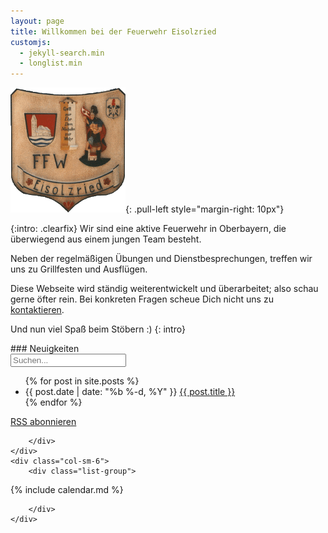 ```yaml
---
layout: page
title: Willkommen bei der Feuerwehr Eisolzried
customjs:
  - jekyll-search.min
  - longlist.min
---
```


![Taferl](/assets/taferl.png){: .pull-left style="margin-right: 10px"}

{:intro: .clearfix}
Wir sind eine aktive Feuerwehr in Oberbayern, die überwiegend aus einem jungen Team besteht.

Neben der regelmäßigen Übungen und Dienstbesprechungen, treffen wir uns zu Grillfesten und Ausflügen.

Diese Webseite wird ständig weiterentwickelt und überarbeitet; also schau gerne öfter rein. Bei konkreten Fragen scheue Dich nicht uns zu [kontaktieren](/kontakt).

Und nun viel Spaß beim Stöbern :)
{: intro}

<div class="row">
    <div class="col-sm-6">
        <div class="list-group">

<div id="news" class="panel-heading" markdown="1">
### Neuigkeiten

<div id="search-container">
  <input type="text" id="search-input" placeholder="Suchen...">
  <ul id="results-container"></ul>
</div>
<script type="text/javascript">
      SimpleJekyllSearch({
        searchInput: document.getElementById('search-input'),
        resultsContainer: document.getElementById('results-container'),
        json: 'search.json',
        searchResultTemplate: '<li><a href="{url}" title="{desc}">{title}</a></li>',
        noResultsText: 'Keine Suchergebnisse',
        limit: 10,
        fuzzy: false,
        exclude: ['Welcome']
      })
</script>

<ul id="posts" class="posts">
{% for post in site.posts %}
  <li>
    <span class="post-date">{{ post.date | date: "%b %-d, %Y" }}</span>
    <a class="post-link" href="{{ post.url | prepend: site.baseurl }}">{{ post.title }}</a>
  </li>
{% endfor %}
</ul>
<script type="text/javascript">
  longlist(document.getElementById('news'), document.getElementById('posts'), {'perPage': 6});
</script>
<style type="text/css">
  .paging-controls {text-align: center;}
  .paging-controls a {color: #de002a;}
  .paging-controls a:visited {color: #ae002a;}
  .paging-controls .prev {float: left;}
  .paging-controls .prev:before {content: "< neuere";}
  .paging-controls .next {float: right;}
  .paging-controls .next:after {content: "ältere >";}
  .paging-controls .elipsis:before {content: " ... ";}
</style>

<p class="rss-subscribe"><a href="{{ "/feed.xml" | prepend: site.baseurl }}">RSS abonnieren</a></p>
</div>

        </div>
    </div>
    <div class="col-sm-6">
        <div class="list-group">

<div class="panel-heading" markdown="1">
{% include calendar.md %}
</div>

        </div>
    </div>

</div>
